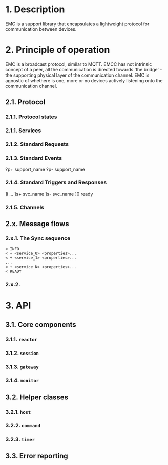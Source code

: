 # 1. Description
EMC is a support library that encapsulates a lightweight protocol for communication between devices.

# 2. Principle of operation

EMC is a broadcast protocol, similar to MQTT. EMCC has not intrinsic concept of a peer, all the communication is directed towards 'the bridge' - the supporting physical layer of the
communication channel. EMC is agnostic of whethere is one, more or no devices actively listening onto the communication channel.

## 2.1. Protocol

### 2.1.1. Protocol states

### 2.1.1. Services

### 2.1.2. Standard Requests

### 2.1.3. Standard Events

?p+ support_name
?p- support_name

### 2.1.4. Standard Triggers and Responses

]i ...
]s+ svc_name
]s- svc_name
]0  ready

### 2.1.5. Channels

## 2.x. Message flows

### 2.x.1. The Sync sequence
```
< INFO
< + <service_0> <properties>...
< + <service_1> <properties>...
...
< + <service_N> <properties>...
< READY
```
### 2.x.2. 

# 3. API

## 3.1. Core components

### 3.1.1. `reactor`

### 3.1.2. `session`

### 3.1.3. `gateway`

### 3.1.4. `monitor`

## 3.2. Helper classes

### 3.2.1. `host`

### 3.2.2. `command`

### 3.2.3. `timer`

## 3.3. Error reporting

<!-- # 3. Protocol

## 3.1. Services

Features that the server exposes to the client

## 3.2. Support

Servives that are made available to the server through the bridge -->